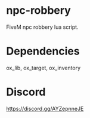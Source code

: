 # npc-robbery
FiveM npc robbery lua script.

# Dependencies
ox_lib, ox_target, ox_inventory

# Discord
https://discord.gg/AYZepnneJE
